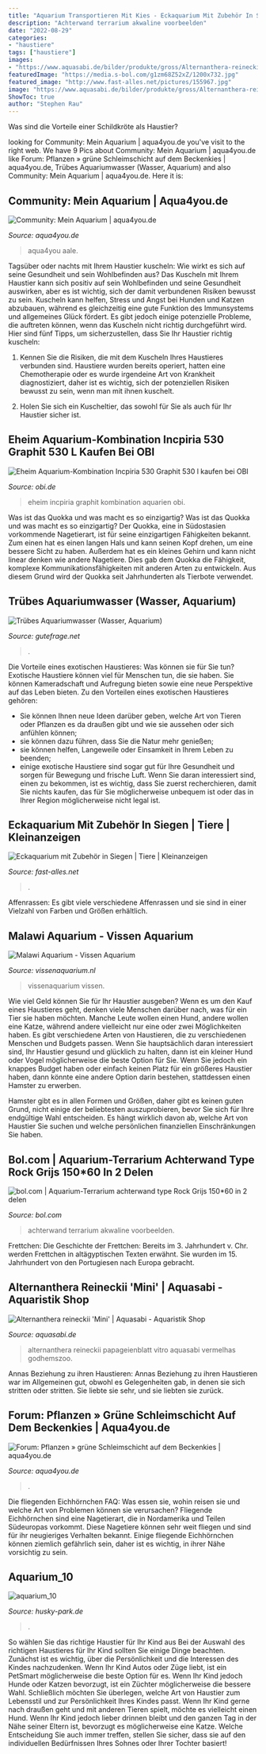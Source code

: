 ```yaml
---
title: "Aquarium Transportieren Mit Kies - Eckaquarium Mit Zubehör In Siegen"
description: "Achterwand terrarium akwaline voorbeelden"
date: "2022-08-29"
categories:
- "haustiere"
tags: ["haustiere"]
images:
- "https://www.aquasabi.de/bilder/produkte/gross/Alternanthera-reineckii-Mini_b4.jpg"
featuredImage: "https://media.s-bol.com/g1zm68Z52xZ/1200x732.jpg"
featured_image: "http://www.fast-alles.net/pictures/155967.jpg"
image: "https://www.aquasabi.de/bilder/produkte/gross/Alternanthera-reineckii-Mini_b4.jpg"
ShowToc: true
author: "Stephen Rau"
---
```



Was sind die Vorteile einer Schildkröte als Haustier?

	

		
looking for Community: Mein Aquarium | aqua4you.de you've visit to the right web. We have 9 Pics about Community: Mein Aquarium | aqua4you.de like Forum: Pflanzen » grüne Schleimschicht auf dem Beckenkies | aqua4you.de, Trübes Aquariumwasser (Wasser, Aquarium) and also Community: Mein Aquarium | aqua4you.de. Here it is:
		
    
## Community: Mein Aquarium | Aqua4you.de

<img loading=lazy src="http://www.aqua4you.de/images/mein_aquarium/Ao20ridlptN.jpg" onerror="this.onerror=null;this.src='https://tse1.mm.bing.net/th?id=OIP.XMcO2ecDfyfBhp7m_p6OqwHaHa&amp;pid=15.1';" alt="Community: Mein Aquarium | aqua4you.de">

_Source: aqua4you.de_

>aqua4you aale. 

	

Tagsüber oder nachts mit Ihrem Haustier kuscheln: Wie wirkt es sich auf seine Gesundheit und sein Wohlbefinden aus?
Das Kuscheln mit Ihrem Haustier kann sich positiv auf sein Wohlbefinden und seine Gesundheit auswirken, aber es ist wichtig, sich der damit verbundenen Risiken bewusst zu sein. Kuscheln kann helfen, Stress und Angst bei Hunden und Katzen abzubauen, während es gleichzeitig eine gute Funktion des Immunsystems und allgemeines Glück fördert. Es gibt jedoch einige potenzielle Probleme, die auftreten können, wenn das Kuscheln nicht richtig durchgeführt wird. Hier sind fünf Tipps, um sicherzustellen, dass Sie Ihr Haustier richtig kuscheln:
1) Kennen Sie die Risiken, die mit dem Kuscheln Ihres Haustieres verbunden sind. Haustiere wurden bereits operiert, hatten eine Chemotherapie oder es wurde irgendeine Art von Krankheit diagnostiziert, daher ist es wichtig, sich der potenziellen Risiken bewusst zu sein, wenn man mit ihnen kuschelt.

2) Holen Sie sich ein Kuscheltier, das sowohl für Sie als auch für Ihr Haustier sicher ist.

    
## Eheim Aquarium-Kombination Incpiria 530 Graphit 530 L Kaufen Bei OBI

<img loading=lazy src="https://images.obi.de/product/DE/1500x1500/397212_1.jpg" onerror="this.onerror=null;this.src='https://tse4.mm.bing.net/th?id=OIP.xNu487uAbubnj3GxQEUK-wHaHa&amp;pid=15.1';" alt="Eheim Aquarium-Kombination Incpiria 530 Graphit 530 l kaufen bei OBI">

_Source: obi.de_

>eheim incpiria graphit kombination aquarien obi. 

	

Was ist das Quokka und was macht es so einzigartig?
Was ist das Quokka und was macht es so einzigartig?
Der Quokka, eine in Südostasien vorkommende Nagetierart, ist für seine einzigartigen Fähigkeiten bekannt. Zum einen hat es einen langen Hals und kann seinen Kopf drehen, um eine bessere Sicht zu haben. Außerdem hat es ein kleines Gehirn und kann nicht linear denken wie andere Nagetiere. Dies gab dem Quokka die Fähigkeit, komplexe Kommunikationsfähigkeiten mit anderen Arten zu entwickeln. Aus diesem Grund wird der Quokka seit Jahrhunderten als Tierbote verwendet.

    
## Trübes Aquariumwasser (Wasser, Aquarium)

<img loading=lazy src="https://images.gutefrage.net/media/fragen-antworten/bilder/115071256/1_original.jpg?v=1391883878000" onerror="this.onerror=null;this.src='https://tse1.mm.bing.net/th?id=OIP.jboFNn4wcezrwdbVEbv7qAHaFj&amp;pid=15.1';" alt="Trübes Aquariumwasser (Wasser, Aquarium)">

_Source: gutefrage.net_

>. 

	

Die Vorteile eines exotischen Haustieres: Was können sie für Sie tun?
Exotische Haustiere können viel für Menschen tun, die sie haben. Sie können Kameradschaft und Aufregung bieten sowie eine neue Perspektive auf das Leben bieten. Zu den Vorteilen eines exotischen Haustieres gehören:
- Sie können Ihnen neue Ideen darüber geben, welche Art von Tieren oder Pflanzen es da draußen gibt und wie sie aussehen oder sich anfühlen können;
- sie können dazu führen, dass Sie die Natur mehr genießen;
- sie können helfen, Langeweile oder Einsamkeit in Ihrem Leben zu beenden;
- einige exotische Haustiere sind sogar gut für Ihre Gesundheit und sorgen für Bewegung und frische Luft. Wenn Sie daran interessiert sind, einen zu bekommen, ist es wichtig, dass Sie zuerst recherchieren, damit Sie nichts kaufen, das für Sie möglicherweise unbequem ist oder das in Ihrer Region möglicherweise nicht legal ist.

    
## Eckaquarium Mit Zubehör In Siegen | Tiere | Kleinanzeigen

<img loading=lazy src="http://www.fast-alles.net/pictures/155967.jpg" onerror="this.onerror=null;this.src='https://tse4.mm.bing.net/th?id=OIP.Yl2hWdZ091l2GwwrOjUhewHaFj&amp;pid=15.1';" alt="Eckaquarium mit Zubehör in Siegen | Tiere | Kleinanzeigen">

_Source: fast-alles.net_

>. 

	

Affenrassen: Es gibt viele verschiedene Affenrassen und sie sind in einer Vielzahl von Farben und Größen erhältlich.

    
## Malawi Aquarium - Vissen Aquarium

<img loading=lazy src="http://www.vissenaquarium.nl/wp-content/uploads/2016/03/12802720_10205298858419702_3659840134943802511_n.jpg" onerror="this.onerror=null;this.src='https://tse1.mm.bing.net/th?id=OIP.560phyy8wQ_64AhDHVxKMgHaFj&amp;pid=15.1';" alt="Malawi Aquarium - Vissen Aquarium">

_Source: vissenaquarium.nl_

>vissenaquarium vissen. 

	

Wie viel Geld können Sie für Ihr Haustier ausgeben?
Wenn es um den Kauf eines Haustieres geht, denken viele Menschen darüber nach, was für ein Tier sie haben möchten. Manche Leute wollen einen Hund, andere wollen eine Katze, während andere vielleicht nur eine oder zwei Möglichkeiten haben.
Es gibt verschiedene Arten von Haustieren, die zu verschiedenen Menschen und Budgets passen. Wenn Sie hauptsächlich daran interessiert sind, Ihr Haustier gesund und glücklich zu halten, dann ist ein kleiner Hund oder Vogel möglicherweise die beste Option für Sie. Wenn Sie jedoch ein knappes Budget haben oder einfach keinen Platz für ein größeres Haustier haben, dann könnte eine andere Option darin bestehen, stattdessen einen Hamster zu erwerben.

Hamster gibt es in allen Formen und Größen, daher gibt es keinen guten Grund, nicht einige der beliebtesten auszuprobieren, bevor Sie sich für Ihre endgültige Wahl entscheiden. Es hängt wirklich davon ab, welche Art von Haustier Sie suchen und welche persönlichen finanziellen Einschränkungen Sie haben.

    
## Bol.com | Aquarium-Terrarium Achterwand Type Rock Grijs 150*60 In 2 Delen

<img loading=lazy src="https://media.s-bol.com/g1zm68Z52xZ/1200x732.jpg" onerror="this.onerror=null;this.src='https://tse2.mm.bing.net/th?id=OIP.njb_17v6nMMTkODdIZhAqQHaEh&amp;pid=15.1';" alt="bol.com | Aquarium-Terrarium achterwand type Rock Grijs 150*60 in 2 delen">

_Source: bol.com_

>achterwand terrarium akwaline voorbeelden. 

	

Frettchen: Die Geschichte der Frettchen: Bereits im 3. Jahrhundert v. Chr. werden Frettchen in altägyptischen Texten erwähnt. Sie wurden im 15. Jahrhundert von den Portugiesen nach Europa gebracht.

    
## Alternanthera Reineckii &#039;Mini&#039; | Aquasabi - Aquaristik Shop

<img loading=lazy src="https://www.aquasabi.de/bilder/produkte/gross/Alternanthera-reineckii-Mini_b4.jpg" onerror="this.onerror=null;this.src='https://tse3.mm.bing.net/th?id=OIP.pvIOU0H5bP9dZvJgXodRnwHaHa&amp;pid=15.1';" alt="Alternanthera reineckii &#039;Mini&#039; | Aquasabi - Aquaristik Shop">

_Source: aquasabi.de_

>alternanthera reineckii papageienblatt vitro aquasabi vermelhas godhemszoo. 

	

Annas Beziehung zu ihren Haustieren: Annas Beziehung zu ihren Haustieren war im Allgemeinen gut, obwohl es Gelegenheiten gab, in denen sie sich stritten oder stritten. Sie liebte sie sehr, und sie liebten sie zurück.

    
## Forum: Pflanzen » Grüne Schleimschicht Auf Dem Beckenkies | Aqua4you.de

<img loading=lazy src="http://www.bilder-hochladen.net/files/big/gr8r-2.jpg" onerror="this.onerror=null;this.src='https://tse3.mm.bing.net/th?id=OIP.RCcIyQlc_mocOFiyw8N8YgHaFj&amp;pid=15.1';" alt="Forum: Pflanzen » grüne Schleimschicht auf dem Beckenkies | aqua4you.de">

_Source: aqua4you.de_

>. 

	

Die fliegenden Eichhörnchen FAQ: Was essen sie, wohin reisen sie und welche Art von Problemen können sie verursachen?
Fliegende Eichhörnchen sind eine Nagetierart, die in Nordamerika und Teilen Südeuropas vorkommt. Diese Nagetiere können sehr weit fliegen und sind für ihr neugieriges Verhalten bekannt. Einige fliegende Eichhörnchen können ziemlich gefährlich sein, daher ist es wichtig, in ihrer Nähe vorsichtig zu sein.

    
## Aquarium_10

<img loading=lazy src="http://www.husky-park.de/fische/index_htm_files/144608.jpg" onerror="this.onerror=null;this.src='https://tse2.mm.bing.net/th?id=OIP.t-BLVtmectLS_-D1C6Y_NwHaEL&amp;pid=15.1';" alt="aquarium_10">

_Source: husky-park.de_

>. 

	

So wählen Sie das richtige Haustier für Ihr Kind aus
Bei der Auswahl des richtigen Haustieres für Ihr Kind sollten Sie einige Dinge beachten. Zunächst ist es wichtig, über die Persönlichkeit und die Interessen des Kindes nachzudenken. Wenn Ihr Kind Autos oder Züge liebt, ist ein PetSmart möglicherweise die beste Option für es. Wenn Ihr Kind jedoch Hunde oder Katzen bevorzugt, ist ein Züchter möglicherweise die bessere Wahl. Schließlich möchten Sie überlegen, welche Art von Haustier zum Lebensstil und zur Persönlichkeit Ihres Kindes passt. Wenn Ihr Kind gerne nach draußen geht und mit anderen Tieren spielt, möchte es vielleicht einen Hund. Wenn Ihr Kind jedoch lieber drinnen bleibt und den ganzen Tag in der Nähe seiner Eltern ist, bevorzugt es möglicherweise eine Katze. Welche Entscheidung Sie auch immer treffen, stellen Sie sicher, dass sie auf den individuellen Bedürfnissen Ihres Sohnes oder Ihrer Tochter basiert!


